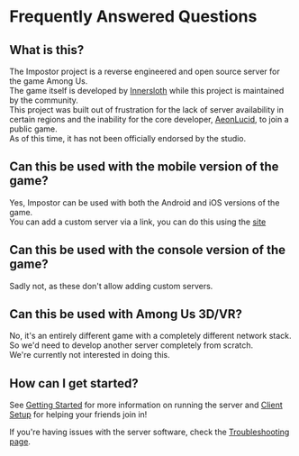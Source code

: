 # Frequently Answered Questions

## What is this?

The Impostor project is a reverse engineered and open source server for the game Among Us.\
The game itself is developed by [Innersloth](http://www.innersloth.com/) while this project is maintained by the community.\
This project was built out of frustration for the lack of server availability in certain regions and the inability for the core developer, [AeonLucid](https://github.com/AeonLucid), to join a public game.\
As of this time, it has not been officially endorsed by the studio.

## Can this be used with the mobile version of the game?

Yes, Impostor can be used with both the Android and iOS versions of the game.\
You can add a custom server via a link, you can do this using the [site](https://impostor.github.io/Impostor)

## Can this be used with the console version of the game?

Sadly not, as these don't allow adding custom servers.

## Can this be used with Among Us 3D/VR?

No, it's an entirely different game with a completely different network stack.\
So we'd need to develop another server completely from scratch.\
We're currently not interested in doing this.

## How can I get started?

See [Getting Started](GettingStarted) for more information on running the server and [Client Setup](https://impostor.github.io/Impostor/) for helping your friends join in!

If you're having issues with the server software, check the [Troubleshooting page](Troubleshooting).